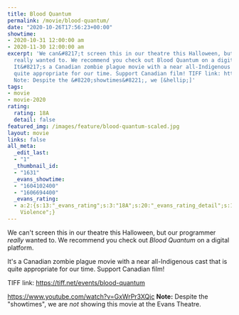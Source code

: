 ```yaml
---
title: Blood Quantum
permalink: /movie/blood-quantum/
date: "2020-10-26T17:56:23+00:00"
showtime:
- 2020-10-31 12:00:00 am
- 2020-11-30 12:00:00 am
excerpt: 'We can&#8217;t screen this in our theatre this Halloween, but our programmer
  really wanted to. We recommend you check out Blood Quantum on a digital platform.
  It&#8217;s a Canadian zombie plague movie with a near all-Indigenous cast that is
  quite appropriate for our time. Support Canadian film! TIFF link: https://tiff.net/events/blood-quantum
  Note: Despite the &#8220;showtimes&#8221;, we [&hellip;]'
tags:
- movie
- movie-2020
rating:
  rating: 18A
  detail: false
featured_img: /images/feature/blood-quantum-scaled.jpg
layout: movie
links: false
all_meta:
  _edit_last:
  - "1"
  _thumbnail_id:
  - "1631"
  _evans_showtime:
  - "1604102400"
  - "1606694400"
  _evans_rating:
  - a:2:{s:13:"_evans_rating";s:3:"18A";s:20:"_evans_rating_detail";s:17:"Explicit
    Violence";}
---
```


We can't screen this in our theatre this Halloween, but our programmer *really* wanted to. We recommend you check out *Blood Quantum* on a digital platform.

It's a Canadian zombie plague movie with a near all-Indigenous cast that is quite appropriate for our time. Support Canadian film!

TIFF link: <https://tiff.net/events/blood-quantum>

https://www.youtube.com/watch?v=GxWrPr3XQjc **Note:** Despite the "showtimes", we are *not* showing this movie at the Evans Theatre.